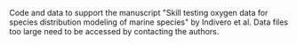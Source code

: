 Code and data to support the manuscript "Skill testing oxygen data for species distribution modeling of marine species" by Indivero et al. Data files too large need to be accessed by contacting the authors.
